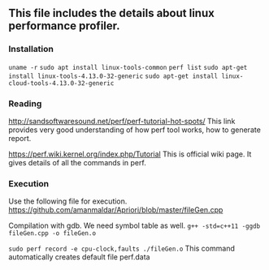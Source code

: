 
## This file includes the details about linux performance profiler.

### Installation
`uname -r`
`sudo apt install linux-tools-common`
`perf list`
`sudo apt-get install linux-tools-4.13.0-32-generic`
`sudo apt-get install linux-cloud-tools-4.13.0-32-generic`


### Reading

http://sandsoftwaresound.net/perf/perf-tutorial-hot-spots/
This link provides very good understanding of how perf tool works, how to generate 
report.

https://perf.wiki.kernel.org/index.php/Tutorial
This is official wiki page. It gives details of all the commands in perf.


### Execution

Use the following file for execution.
https://github.com/amanmaldar/Apriori/blob/master/fileGen.cpp

Compilation with gdb. We need symbol table as well.
`g++ -std=c++11 -ggdb fileGen.cpp -o fileGen.o`

`sudo perf record -e cpu-clock,faults ./fileGen.o`
This command automatically creates default file perf.data



